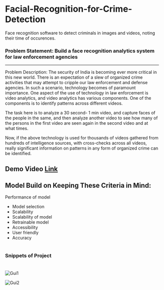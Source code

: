 # Facial-Recognition-for-Crime-Detection
 Face recognition software to detect criminals in images and videos, noting their time of occurences.

### Problem Statement: Build a face recognition analytics system for law enforcement agencies
------------------ 
Problem Description:
The security of India is becoming ever more critical in this new world. There is an expectation of a slew of organized crime activities that may attempt to cripple our law enforcement and defense agencies. In such a scenario, technology becomes of paramount importance.
One aspect of the use of technology in law enforcement is video analytics, and video analytics has various components. One of the components is to identify patterns across different videos.

The task here is to analyze a 30 second- 1 min video, and capture faces of the people in the same, and then analyze another video to see how many of the persons in the first video are seen again in the second video and at what times.

Now, if the above technology is used for thousands of videos gathered from hundreds of intelligence sources, with cross-checks across all videos, really significant information on patterns in any form of organized crime can be identified.

## Demo Video [Link](https://www.youtube.com/watch?v=M5v2rXOalcw)


## Model Build on Keeping These Criteria in Mind:

Performance of model
- Model selection
- Scalability
- Scalability of model
- Retrainable model
- Accessibility
- User friendly
- Accuracy

# 
### Snippets of Project
#

![Gui1](https://user-images.githubusercontent.com/51900952/90665584-dcad2680-e269-11ea-8116-3b6502f9eeca.png)

![Gui2](https://user-images.githubusercontent.com/51900952/90665676-fea6a900-e269-11ea-8bfd-cc8a7f28e52e.png)
